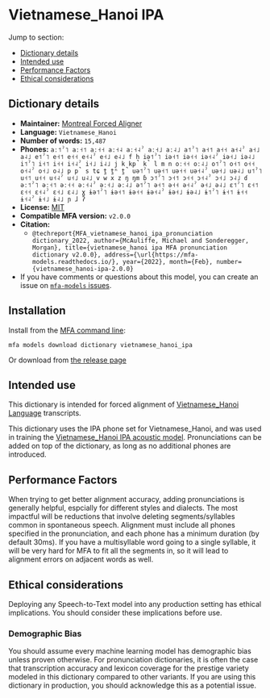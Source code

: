 
# Vietnamese_Hanoi IPA

Jump to section:

- [Dictionary details](#dictionary-details)
- [Intended use](#intended-use)
- [Performance Factors](#performance-factors)
- [Ethical considerations](#ethical-considerations)

## Dictionary details

- **Maintainer:** [Montreal Forced Aligner](https://montreal-forced-aligner.readthedocs.io/)
- **Language:** `Vietnamese_Hanoi`
- **Number of words:** `15,487`
- **Phones:** `aː˦ˀ˥ aː˧˦ aː˧˧ aː˧˨ aː˧˨ˀ aː˧˩ aː˨˩ a˦ˀ˥ a˧˦ a˧˧ a˧˨ˀ a˧˩ a˨˩ e˦ˀ˥ e˧˦ e˧˧ e˧˨ˀ e˧˩ e˨˩ f h iə˦ˀ˥ iə˧˦ iə˧˧ iə˧˨ˀ iə˧˩ iə˨˩ i˦ˀ˥ i˧˦ i˧˧ i˧˨ˀ i˧˩ i˨˩ j k kp̚ k̚ l m n oː˧˧ oː˨˩ o˦ˀ˥ o˧˦ o˧˧ o˧˨ˀ o˧˩ o˨˩ p p̚ s tɕ t̪ t̪ʰ t̪̚ uə˦ˀ˥ uə˧˦ uə˧˧ uə˧˨ˀ uə˧˩ uə˨˩ u˦ˀ˥ u˧˦ u˧˧ u˧˨ˀ u˧˩ u˨˩ v w x z ŋ ŋm ɓ ɔ˦ˀ˥ ɔ˧˦ ɔ˧˧ ɔ˧˨ˀ ɔ˧˩ ɔ˨˩ ɗ əː˦ˀ˥ əː˧˦ əː˧˧ əː˧˨ˀ əː˧˩ əː˨˩ ə˦ˀ˥ ə˧˦ ə˧˧ ə˧˨ˀ ə˧˩ ə˨˩ ɛ˦ˀ˥ ɛ˧˦ ɛ˧˧ ɛ˧˨ˀ ɛ˧˩ ɛ˨˩ ɣ ɨə˦ˀ˥ ɨə˧˦ ɨə˧˧ ɨə˧˨ˀ ɨə˧˩ ɨə˨˩ ɨ˦ˀ˥ ɨ˧˦ ɨ˧˧ ɨ˧˨ˀ ɨ˧˩ ɨ˨˩ ɲ ɺ ʔ`
- **License:** [MIT](https://github.com/MontrealCorpusTools/mfa-models/tree/main/dictionary/vietnamese_hanoi/ipa/v2.0.0/LICENSE)
- **Compatible MFA version:** `v2.0.0`
- **Citation:**
  - `@techreport{MFA_vietnamese_hanoi_ipa_pronunciation dictionary_2022, author={McAuliffe, Michael and Sonderegger, Morgan}, title={vietnamese_hanoi ipa MFA pronunciation dictionary v2.0.0}, address={\url{https://mfa-models.readthedocs.io/}, year={2022}, month={Feb}, number={vietnamese_hanoi-ipa-2.0.0}`
- If you have comments or questions about this model, you can create an issue on [`mfa-models` issues](https://github.com/MontrealCorpusTools/mfa-models/issues).

## Installation

Install from the [MFA command line](https://montreal-forced-aligner.readthedocs.io/en/latest/user_guide/models/index.html):

```
mfa models download dictionary vietnamese_hanoi_ipa
```

Or download from [the release page](https://github.com/MontrealCorpusTools/mfa-models/releases/tag/dictionary-vietnamese_hanoi_ipa-v2.0.0)

## Intended use

This dictionary is intended for forced alignment of [Vietnamese_Hanoi Language](https://en.wikipedia.org/wiki/Vietnamese_Hanoi_language) transcripts.

This dictionary uses the IPA phone set for Vietnamese_Hanoi, and was used in training the
[Vietnamese_Hanoi IPA acoustic model](https://github.com/MontrealCorpusTools/mfa-models/blob/main/acoustic/Vietnamese_Hanoi/IPA/v2.0.0/).
Pronunciations can be added on top of the dictionary, as long as no additional phones are introduced.

## Performance Factors

When trying to get better alignment accuracy, adding pronunciations is generally helpful, espcially for different styles and dialects.  The most impactful will be reductions that
involve deleting segments/syllables common in spontaneous speech.  Alignment must include all phones specified in the pronunciation, and each phone has
a minimum duration (by default 30ms). If you have a multisyllable word going to a single syllable, it will be very hard for MFA to fit all the segments in,
so it will lead to alignment errors on adjacent words as well.

## Ethical considerations

Deploying any Speech-to-Text model into any production setting has ethical implications. You should consider these implications before use.

### Demographic Bias

You should assume every machine learning model has demographic bias unless proven otherwise.
For pronunciation dictionaries, it is often the case that transcription accuracy and lexicon coverage for the prestige variety modeled in this dictionary compared to other variants.
If you are using this dictionary in production, you should acknowledge this as a potential issue.
